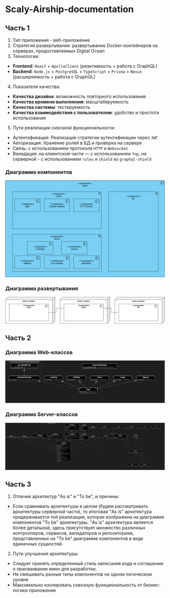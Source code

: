 # Scaly-Airship-documentation

## Часть 1

1. Тип приложения - веб-приложение
2. Стратегия развертывания: развертывание Docker-контейнеров на серверах, предоставляемых Digital Ocean
3. Технологии:
- **Frontend**: `React` + `ApolloClient` (реактивность + работа с GraphQL)
- **Backend**: `Node.js` + `PostgreSQL` + `TypeScript` + `Prisma` + `Nexus` (расширяемость + работа с GraphQL)

4. Показатели качества:
- **Качества дизайна**: возможность повторного использования
- **Качества времени выполнения**: масштабируемость
- **Качества системы**: тестируемость
- **Качества взаимодействия с пользователем**: удобство и простота использования

5. Пути реализации сквозной функциональности:
- Аутентификация: Реализация стратегии аутентификации через `JWT`
- Авторизация: Хранение ролей в БД и проверка на сервере
- Связь: с использованием протокола `HTTP` и `Websocket`
- Валидация: на клиентской части — с использованием `Yup`, на серверной - с использованием `rules` и `shield` из `graphql-shield`

### Диаграмма компонентов

![Диаграмма компонентов](./assets/Components.png)

### Диаграмма развертывания

![Диаграмма развертывания](./assets/Deployment.png)

## Часть 2

### Диаграмма Web-классов

![Диаграмма Web-классов](./assets/web_diagram.png)

### Диаграмма Server-классов

![Диаграмма Server-классов](./assets/server_diagram.png)

## Часть 3
1. Отличия архитектур "As is" и "To be", и причины:
- Если сравнивать архитектуры в целом (будем рассматривать архитектуры серверной части), то итоговая "As is" архитектура придерживается той реализации, которая изображена на диаграмме компонентов "To be" архитектуры. "As is" архитектура является более детальной, здесь присутствует множество различных контроллеров, сервисов, валидаторов и репозиториев, представленных на "To be" диаграмме компонентов в виде единичных сущностей.

2. Пути улучшения архитектуры:
- Следует принять определенный стиль написания кода и соглашение о присваивании имен для разработки.
- Не смешивать разные типы компонентов на одном логическом уровне
- Максимально изолировать сквозную функциональность от бизнес-логики приложения
